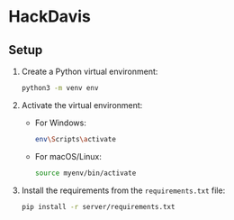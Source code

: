 # HackDavis

## Setup

1. Create a Python virtual environment:
    ```bash
    python3 -m venv env
    ```

2. Activate the virtual environment:
    - For Windows:
      ```bash
      env\Scripts\activate
      ```
    - For macOS/Linux:
      ```bash
      source myenv/bin/activate
      ```

3. Install the requirements from the `requirements.txt` file:
    ```bash
    pip install -r server/requirements.txt
    ```
